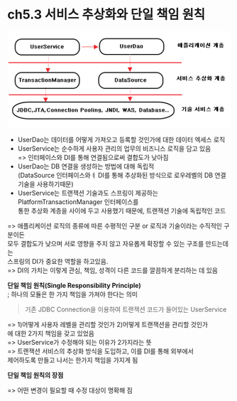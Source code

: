 # ch5.3 서비스 추상화와 단일 책임 원칙  

![계층과 책임의 분리](./pics/[pic5-7]계층과_책임의_분리.png)  


- UserDao는 데이터를 어떻게 가져오고 등록할 것인가에 대한 데이터 엑세스 로직  
- UserService는 순수하게 사용자 관리의 업무의 비즈니스 로직을 담고 있음  
=> 인터페이스와 DI를 통해 연결됨으로써 결합도가 낮아짐  
- UserDao는 DB 연결을 생성하는 방법에 대해 독립적  
(DataSource 인터페이스와ㅕ DI를 통해 추상화된 방식으로 로우레벨의 DB 연결 기술을 사용하기때문)  
- UserService는 트랜잭션 기술과도 스프링이 제공하는 PlatformTransactionManager 인터페이스를  
통한 추상화 계층을 사이에 두고 사용했기 때문에, 트랜잭션 기술에 독립적인 코드  

=> 애플리케이션 로직의 종류에 따른 수평적인 구분 or 로직과 기술이라는 수직적인 구분이든  
모두 결합도가 낮으며 서로 영향을 주지 않고 자유롭게 확장할 수 있는 구조를 만드는데는  
스프링의 DI가 중요한 역할을 하고있음.  
=> DI의 가치는 이렇게 관심, 책임, 성격이 다른 코드를 깔끔하게 분리하는 데 있음  

**단일 책임 원칙(Single Responsibility Principle)**  
; 하나의 모듈은 한 가지 책임을 가져야 한다는 의미  

> 기존 JDBC Connection을 이용하여 트랜잭션 코드가 들어있는 UserService  

=> 1)어떻게 사용자 레벨을 관리할 것인가 2)어떻게 트랜잭션을 관리할 것인가  
에 대한 2가지 책임을 갖고 있었음  
=> UserService가 수정해야 되는 이유가 2가지라는 뜻  
=> 트랜잭션 서비스의 추상화 방식을 도입하고, 이를 DI를 통해 외부에서  
제어하도록 만들고 나서는 한가지 책임을 가지게 됨  

**단일 책임 원칙의 장점**  

=> 어떤 변경이 필요할 때 수정 대상이 명확해 짐  
